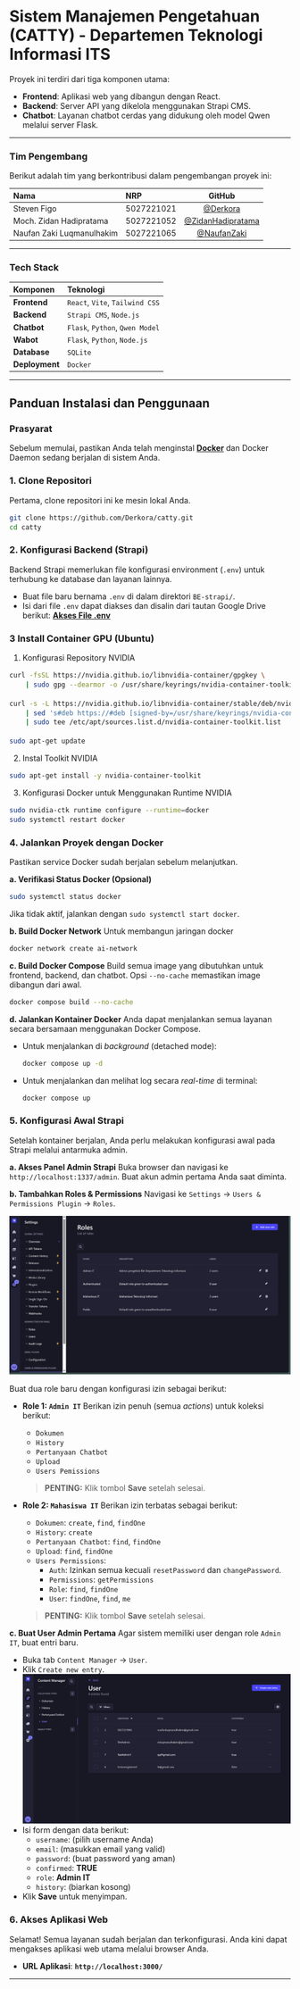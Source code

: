 # Sistem Manajemen Pengetahuan (CATTY) - Departemen Teknologi Informasi ITS

Proyek ini terdiri dari tiga komponen utama:
- **Frontend**: Aplikasi web yang dibangun dengan React.
- **Backend**: Server API yang dikelola menggunakan Strapi CMS.
- **Chatbot**: Layanan chatbot cerdas yang didukung oleh model Qwen melalui server Flask.

---

### Tim Pengembang

Berikut adalah tim yang berkontribusi dalam pengembangan proyek ini:

| Nama              | NRP                         | GitHub                                 |
| :---------------- | :---------------------------- | :-------------------------------------: |
| Steven Figo      | 5027221021          | [@Derkora](https://github.com/Derkora)      |
| Moch. Zidan Hadipratama     | 5027221052              | [@ZidanHadipratama](https://github.com/ZidanHadipratama)     |
| Naufan Zaki Luqmanulhakim   | 5027221065  | [@NaufanZaki](https://github.com/NaufanZaki)   |

---

### Tech Stack

| Komponen     | Teknologi                       |
| :----------- | :------------------------------ |
| **Frontend** | `React`, `Vite`, `Tailwind CSS` |
| **Backend** | `Strapi CMS`, `Node.js`         |
| **Chatbot** | `Flask`, `Python`, `Qwen Model` |
| **Wabot** | `Flask`, `Python`, `Node.js` |
| **Database** | `SQLite`                    |
| **Deployment**| `Docker`                        |

---

## Panduan Instalasi dan Penggunaan

### Prasyarat

Sebelum memulai, pastikan Anda telah menginstal **[Docker](https://www.docker.com/get-started)** dan Docker Daemon sedang berjalan di sistem Anda.

### 1. Clone Repositori
Pertama, clone repositori ini ke mesin lokal Anda.
```bash
git clone https://github.com/Derkora/catty.git
cd catty
```

### 2. Konfigurasi Backend (Strapi)
Backend Strapi memerlukan file konfigurasi environment (`.env`) untuk terhubung ke database dan layanan lainnya.

- Buat file baru bernama `.env` di dalam direktori `BE-strapi/`.
- Isi dari file `.env` dapat diakses dan disalin dari tautan Google Drive berikut:
  **[Akses File .env](https://drive.google.com/drive/folders/1B9l45pT5-rzTfgudytjHPOS3ml4Pg4sJ?usp=sharing)**

### 3 Install Container GPU (Ubuntu)
1. Konfigurasi Repository NVIDIA
```sh
curl -fsSL https://nvidia.github.io/libnvidia-container/gpgkey \
    | sudo gpg --dearmor -o /usr/share/keyrings/nvidia-container-toolkit-keyring.gpg

curl -s -L https://nvidia.github.io/libnvidia-container/stable/deb/nvidia-container-toolkit.list \
    | sed 's#deb https://#deb [signed-by=/usr/share/keyrings/nvidia-container-toolkit-keyring.gpg] https://#g' \
    | sudo tee /etc/apt/sources.list.d/nvidia-container-toolkit.list

sudo apt-get update
```

2. Instal Toolkit NVIDIA
```sh
sudo apt-get install -y nvidia-container-toolkit
```

3. Konfigurasi Docker untuk Menggunakan Runtime NVIDIA
```sh
sudo nvidia-ctk runtime configure --runtime=docker
sudo systemctl restart docker
```

### 4. Jalankan Proyek dengan Docker
Pastikan service Docker sudah berjalan sebelum melanjutkan.

**a. Verifikasi Status Docker (Opsional)**
```bash
sudo systemctl status docker
```
Jika tidak aktif, jalankan dengan `sudo systemctl start docker`.

**b. Build Docker Network**
Untuk membangun jaringan docker
```sh
docker network create ai-network
```

**c. Build Docker Compose**
Build semua image yang dibutuhkan untuk frontend, backend, dan chatbot. Opsi `--no-cache` memastikan image dibangun dari awal.
```bash
docker compose build --no-cache
```

**d. Jalankan Kontainer Docker**
Anda dapat menjalankan semua layanan secara bersamaan menggunakan Docker Compose.

- Untuk menjalankan di *background* (detached mode):
  ```bash
  docker compose up -d
  ```
- Untuk menjalankan dan melihat log secara *real-time* di terminal:
  ```bash
  docker compose up
  ```

### 5. Konfigurasi Awal Strapi
Setelah kontainer berjalan, Anda perlu melakukan konfigurasi awal pada Strapi melalui antarmuka admin.

**a. Akses Panel Admin Strapi**
Buka browser dan navigasi ke `http://localhost:1337/admin`. Buat akun admin pertama Anda saat diminta.

**b. Tambahkan Roles & Permissions**
Navigasi ke `Settings` -> `Users & Permissions Plugin` -> `Roles`.

![UI Role Strapi](images/image.png)

Buat dua role baru dengan konfigurasi izin sebagai berikut:

- **Role 1: `Admin IT`**
  Berikan izin penuh (semua *actions*) untuk koleksi berikut:
  - `Dokumen`
  - `History`
  - `Pertanyaan Chatbot`
  - `Upload`
  - `Users Pemissions`
  > **PENTING:** Klik tombol **Save** setelah selesai.

- **Role 2: `Mahasiswa IT`**
  Berikan izin terbatas sebagai berikut:
  - `Dokumen`: `create`, `find`, `findOne`
  - `History`: `create`
  - `Pertanyaan Chatbot`: `find`, `findOne`
  - `Upload`: `find`, `findOne`
  - `Users Permissions`:
    - `Auth`: Izinkan semua kecuali `resetPassword` dan `changePassword`.
    - `Permissions`: `getPermissions`
    - `Role`: `find`, `findOne`
    - `User`: `findOne`, `find`, `me`
  > **PENTING:** Klik tombol **Save** setelah selesai.

**c. Buat User Admin Pertama**
Agar sistem memiliki user dengan role `Admin IT`, buat entri baru.
- Buka tab `Content Manager` -> `User`.
- Klik `Create new entry`.
  ![Tab User](images/image-1.png)
- Isi form dengan data berikut:
  - `username`: (pilih username Anda)
  - `email`: (masukkan email yang valid)
  - `password`: (buat password yang aman)
  - `confirmed`: **TRUE**
  - `role`: **Admin IT**
  - `history`: (biarkan kosong)
- Klik **Save** untuk menyimpan.

### 6. Akses Aplikasi Web
Selamat! Semua layanan sudah berjalan dan terkonfigurasi. Anda kini dapat mengakses aplikasi web utama melalui browser Anda.

- **URL Aplikasi**: **`http://localhost:3000/`**
---

